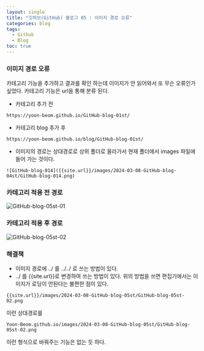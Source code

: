 ```yaml
---
layout: single
title: "깃허브(GitHub) 블로그 05 : 이미지 경로 오류"
categories: blog
tags:
  - Github
  - Blog
toc: true
---
```

### 이미지 경로 오류
카테고리 기능을 추가하고 결과를 확인 하는데 이미지가 안 읽어와서 또 무슨 오류인가 싶었다.
카테고리 기능은 url을 통해 분류 된다.

- 카테고리 추가 전

```
https://yoon-beom.github.io/GitHub-blog-01st/
```
- 카테고리 blog 추가 후

```
https://yoon-beom.github.io/blog/GitHub-blog-01st/
```
- 이미지의 경로는 상대경로로 상위 폴더로 올라가서 현재 폴더에서 images 파일에 들어 가는 것이다.

```
![GitHub-blog-014]({{site.url}}/images/2024-03-08-GitHub-blog-04st/GitHub-blog-014.png)
```


### 카테고리 적용 전 경로

![GitHub-blog-05st-01]({{site.url}}/images/2024-03-08-GitHub-blog-05st/GitHub-blog-05st-01.png)

### 카테고리 적용 후 경로

![GitHub-blog-05st-02]({{site.url}}/images/2024-03-08-GitHub-blog-05st/GitHub-blog-05st-02.png)

### 해결책
- 이미지 경로에 ../ 를 ../../ 로 쓰는 방법이 있다. 
- ../ 를 \{\{site.url\}\}로 변경하여 쓰는 방법이 있다.
위의 방법을 쓰면 편집기에서는 이미지가 로딩이 안된다는 불편한 점이 있다.

```
{{site.url}}/images/2024-03-08-GitHub-blog-05st/GitHub-blog-05st-02.png
```
이런 상대경로를
```
Yoon-Beom.github.io/images/2024-03-08-GitHub-blog-05st/GitHub-blog-05st-02.png
```
이런 형식으로 바꿔주는 기능은 없는 듯 하다.
